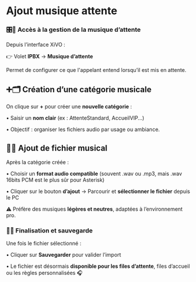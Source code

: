 # Ajout musique attente

### 🎛️🧭 **Accès à la gestion de la musique d’attente**

Depuis l’interface XiVO :

👉 Volet **IPBX** → **Musique d’attente**

Permet de configurer ce que l'appelant entend lorsqu’il est mis en attente.



## ➕🗂️ **Création d’une catégorie musicale**

On clique sur **+** pour créer une **nouvelle catégorie** :

• Saisir un **nom clair** (ex : AttenteStandard, AccueilVIP...)

• Objectif : organiser les fichiers audio par usage ou ambiance.



## 🎵🧩 **Ajout de fichier musical**

Après la catégorie créée :

• Choisir un **format audio compatible** (souvent .wav ou .mp3, mais .wav 16bits PCM est le plus sûr pour Asterisk)

• Cliquer sur le bouton **d’ajout** → Parcourir et **sélectionner le fichier** depuis le PC

⚠️ Préfère des musiques **légères et neutres**, adaptées à l’environnement pro.



### 💾✅ **Finalisation et sauvegarde**

Une fois le fichier sélectionné :

• Cliquer sur **Sauvegarder** pour valider l’import

• Le fichier est désormais **disponible pour les files d’attente**, files d’accueil ou les règles personnalisées 🎧

